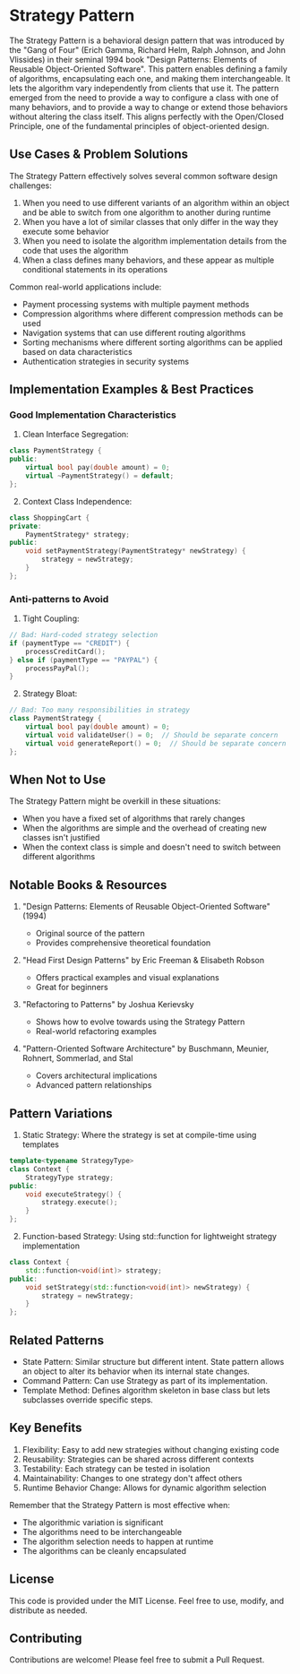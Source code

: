 # Strategy Pattern

The Strategy Pattern is a behavioral design pattern that was introduced by the "Gang of Four" (Erich Gamma, Richard Helm, Ralph Johnson, and John Vlissides) in their seminal 1994 book "Design Patterns: Elements of Reusable Object-Oriented Software". This pattern enables defining a family of algorithms, encapsulating each one, and making them interchangeable. It lets the algorithm vary independently from clients that use it. The pattern emerged from the need to provide a way to configure a class with one of many behaviors, and to provide a way to change or extend those behaviors without altering the class itself. This aligns perfectly with the Open/Closed Principle, one of the fundamental principles of object-oriented design.

## Use Cases & Problem Solutions

The Strategy Pattern effectively solves several common software design challenges:

1. When you need to use different variants of an algorithm within an object and be able to switch from one algorithm to another during runtime
2. When you have a lot of similar classes that only differ in the way they execute some behavior
3. When you need to isolate the algorithm implementation details from the code that uses the algorithm
4. When a class defines many behaviors, and these appear as multiple conditional statements in its operations

Common real-world applications include:
- Payment processing systems with multiple payment methods
- Compression algorithms where different compression methods can be used
- Navigation systems that can use different routing algorithms
- Sorting mechanisms where different sorting algorithms can be applied based on data characteristics
- Authentication strategies in security systems

## Implementation Examples & Best Practices

### Good Implementation Characteristics

1. Clean Interface Segregation:
```cpp
class PaymentStrategy {
public:
    virtual bool pay(double amount) = 0;
    virtual ~PaymentStrategy() = default;
};
```

2. Context Class Independence:
```cpp
class ShoppingCart {
private:
    PaymentStrategy* strategy;
public:
    void setPaymentStrategy(PaymentStrategy* newStrategy) {
        strategy = newStrategy;
    }
};
```

### Anti-patterns to Avoid

1. Tight Coupling:
```cpp
// Bad: Hard-coded strategy selection
if (paymentType == "CREDIT") {
    processCreditCard();
} else if (paymentType == "PAYPAL") {
    processPayPal();
}
```

2. Strategy Bloat:
```cpp
// Bad: Too many responsibilities in strategy
class PaymentStrategy {
    virtual bool pay(double amount) = 0;
    virtual void validateUser() = 0;  // Should be separate concern
    virtual void generateReport() = 0;  // Should be separate concern
};
```

## When Not to Use

The Strategy Pattern might be overkill in these situations:
- When you have a fixed set of algorithms that rarely changes
- When the algorithms are simple and the overhead of creating new classes isn't justified
- When the context class is simple and doesn't need to switch between different algorithms

## Notable Books & Resources

1. "Design Patterns: Elements of Reusable Object-Oriented Software" (1994)
    - Original source of the pattern
    - Provides comprehensive theoretical foundation

2. "Head First Design Patterns" by Eric Freeman & Elisabeth Robson
    - Offers practical examples and visual explanations
    - Great for beginners

3. "Refactoring to Patterns" by Joshua Kerievsky
    - Shows how to evolve towards using the Strategy Pattern
    - Real-world refactoring examples

4. "Pattern-Oriented Software Architecture" by Buschmann, Meunier, Rohnert, Sommerlad, and Stal
    - Covers architectural implications
    - Advanced pattern relationships

## Pattern Variations

1. Static Strategy: Where the strategy is set at compile-time using templates
```cpp
template<typename StrategyType>
class Context {
    StrategyType strategy;
public:
    void executeStrategy() {
        strategy.execute();
    }
};
```

2. Function-based Strategy: Using std::function for lightweight strategy implementation
```cpp
class Context {
    std::function<void(int)> strategy;
public:
    void setStrategy(std::function<void(int)> newStrategy) {
        strategy = newStrategy;
    }
};
```

## Related Patterns

- State Pattern: Similar structure but different intent. State pattern allows an object to alter its behavior when its internal state changes.
- Command Pattern: Can use Strategy as part of its implementation.
- Template Method: Defines algorithm skeleton in base class but lets subclasses override specific steps.

## Key Benefits

1. Flexibility: Easy to add new strategies without changing existing code
2. Reusability: Strategies can be shared across different contexts
3. Testability: Each strategy can be tested in isolation
4. Maintainability: Changes to one strategy don't affect others
5. Runtime Behavior Change: Allows for dynamic algorithm selection

Remember that the Strategy Pattern is most effective when:
- The algorithmic variation is significant
- The algorithms need to be interchangeable
- The algorithm selection needs to happen at runtime
- The algorithms can be cleanly encapsulated

## License

This code is provided under the MIT License. Feel free to use, modify, and distribute as needed.

## Contributing

Contributions are welcome! Please feel free to submit a Pull Request.
